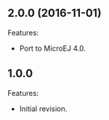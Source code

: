 <!--
	Markdown
-->
<!--
Changelog template:

## Revision (YYYY-mm-dd)
Features:
  * List here the new features.
  
Bugfixes:
  * List here the bug fixes.
-->

## 2.0.0 (2016-11-01)
Features:
  * Port to MicroEJ 4.0.
   
## 1.0.0 
Features:
  * Initial revision.

